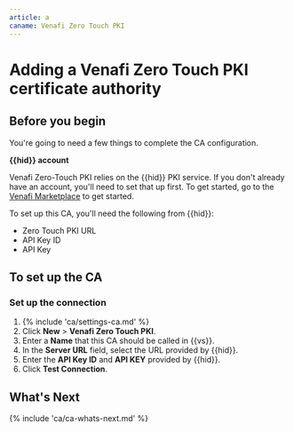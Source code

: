 ```yaml
---
article: a
caname: Venafi Zero Touch PKI
---
```


# Adding a Venafi Zero Touch PKI certificate authority

<div markdown="1" class="prereqs">

## Before you begin

You're going to need a few things to complete the CA configuration.

**{{hid}} account**

Venafi Zero-Touch PKI relies on the {{hid}} PKI service. If you don't already have
an account, you'll need to set that up first. To get started, go to the [Venafi Marketplace](https://marketplace.venafi.com/ui/xchange-marketplace-app/620d2d6ed419fb06a5c5bd36/solution/62aa21af15769f6ffe69b866) to get started.

To set up this CA, you'll need the following from {{hid}}:

- Zero Touch PKI URL
- API Key ID
- API Key

</div>

## To set up the CA

### Set up the connection

1. {% include 'ca/settings-ca.md' %}
1. Click **New** > **Venafi Zero Touch PKI**.
1. Enter a **Name** that this CA should be called in {{vs}}.
1. In the **Server URL** field, select the URL provided by {{hid}}.
1. Enter the **API Key ID** and **API KEY** provided by {{hid}}.
1. Click **Test Connection**.

## What's Next

{% include 'ca/ca-whats-next.md' %}